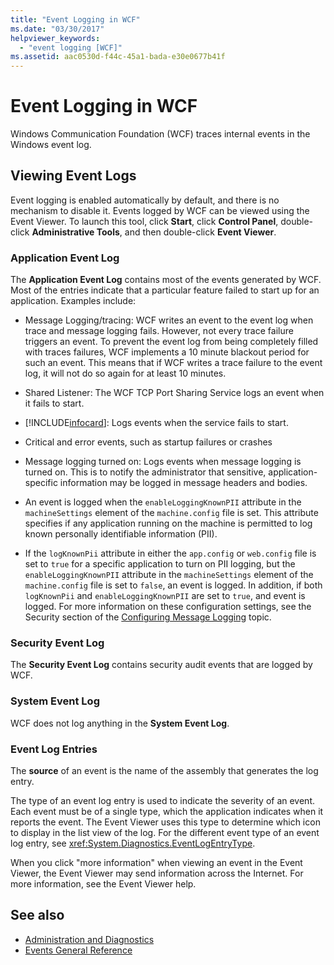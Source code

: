 ```yaml
---
title: "Event Logging in WCF"
ms.date: "03/30/2017"
helpviewer_keywords: 
  - "event logging [WCF]"
ms.assetid: aac0530d-f44c-45a1-bada-e30e0677b41f
---
```

# Event Logging in WCF
Windows Communication Foundation (WCF) traces internal events in the Windows event log.  
  
## Viewing Event Logs  
 Event logging is enabled automatically by default, and there is no mechanism to disable it. Events logged by WCF can be viewed using the Event Viewer. To launch this tool, click **Start**, click **Control Panel**, double-click **Administrative Tools**, and then double-click **Event Viewer**.  
  
### Application Event Log  
 The **Application Event Log** contains most of the events generated by WCF. Most of the entries indicate that a particular feature failed to start up for an application. Examples include:  
  
- Message Logging/tracing: WCF writes an event to the event log when trace and message logging fails. However, not every trace failure triggers an event. To prevent the event log from being completely filled with traces failures, WCF implements a 10 minute blackout period for such an event. This means that if WCF writes a trace failure to the event log, it will not do so again for at least 10 minutes.  
  
- Shared Listener: The WCF TCP Port Sharing Service logs an event when it fails to start.  
  
- [!INCLUDE[infocard](../../../../../includes/infocard-md.md)]: Logs events when the service fails to start.  
  
- Critical and error events, such as startup failures or crashes  
  
- Message logging turned on: Logs events when message logging is turned on. This is to notify the administrator that sensitive, application-specific information may be logged in message headers and bodies.  
  
- An event is logged when the `enableLoggingKnownPII` attribute in the `machineSettings` element of the `machine.config` file is set. This attribute specifies if any application running on the machine is permitted to log known personally identifiable information (PII).  
  
- If the `logKnownPii` attribute in either the `app.config` or `web.config` file is set to `true` for a specific application to turn on PII logging, but the `enableLoggingKnownPII` attribute in the `machineSettings` element of the `machine.config` file is set to `false`, an event is logged. In addition, if both `logKnownPii` and `enableLoggingKnownPII` are set to `true`, and event is logged. For more information on these configuration settings, see the Security section of the [Configuring Message Logging](../../../../../docs/framework/wcf/diagnostics/configuring-message-logging.md) topic.  
  
### Security Event Log  
 The **Security Event Log** contains security audit events that are logged by WCF.  
  
### System Event Log  
 WCF does not log anything in the **System Event Log**.  
  
### Event Log Entries  
 The **source** of an event is the name of the assembly that generates the log entry.  
  
 The type of an event log entry is used to indicate the severity of an event. Each event must be of a single type, which the application indicates when it reports the event. The Event Viewer uses this type to determine which icon to display in the list view of the log. For the different event type of an event log entry, see <xref:System.Diagnostics.EventLogEntryType>.  
  
 When you click "more information" when viewing an event in the Event Viewer, the Event Viewer may send information across the Internet. For more information, see the Event Viewer help.  
  
## See also

- [Administration and Diagnostics](../../../../../docs/framework/wcf/diagnostics/index.md)
- [Events General Reference](../../../../../docs/framework/wcf/diagnostics/event-logging/events-general-reference.md)
